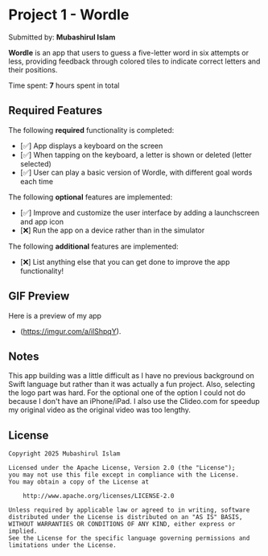 # Project 1 - Wordle

Submitted by: **Mubashirul Islam**

**Wordle** is an app that users to guess a five-letter word in six attempts or less, providing feedback through colored tiles to indicate correct letters and their positions.

Time spent: **7** hours spent in total

## Required Features

The following **required** functionality is completed:

- [✅] App displays a keyboard on the screen
- [✅] When tapping on the keyboard, a letter is shown or deleted (letter selected)
- [✅] User can play a basic version of Wordle, with different goal words each time

The following **optional** features are implemented:

- [✅] Improve and customize the user interface by adding a launchscreen and app icon
- [❌] Run the app on a device rather than in the simulator

The following **additional** features are implemented:

- [❌] List anything else that you can get done to improve the app functionality!        

## GIF Preview

Here is a preview of my app
 
- (https://imgur.com/a/ilShpqY).


## Notes

This app building was a little difficult as I have no previous background on Swift language but rather than it was actually a fun project. Also, selecting the logo part was hard. For the optional one of the option I could not do because I don't have an iPhone/iPad. I also use the Clideo.com for speedup my original video as the original video was too lengthy. 

## License

    Copyright 2025 Mubashirul Islam

    Licensed under the Apache License, Version 2.0 (the "License");
    you may not use this file except in compliance with the License.
    You may obtain a copy of the License at

        http://www.apache.org/licenses/LICENSE-2.0

    Unless required by applicable law or agreed to in writing, software
    distributed under the License is distributed on an "AS IS" BASIS,
    WITHOUT WARRANTIES OR CONDITIONS OF ANY KIND, either express or implied.
    See the License for the specific language governing permissions and
    limitations under the License.
